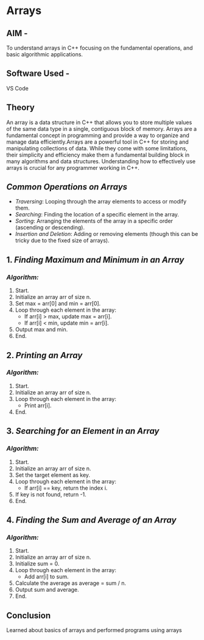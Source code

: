 # Arrays

## AIM - 
To understand arrays in C++ focusing on the fundamental operations, and basic algorithmic applications.  

## Software Used - 
VS Code

## Theory

An array is a data structure in C++ that allows you to store multiple values of the same data type in a single, contiguous block of memory. Arrays are a fundamental concept in programming and provide a way to organize and manage data efficiently.Arrays are a powerful tool in C++ for storing and manipulating collections of data. While they come with some limitations, their simplicity and efficiency make them a fundamental building block in many algorithms and data structures. Understanding how to effectively use arrays is crucial for any programmer working in C++.


## *Common Operations on Arrays*

- *Traversing*: Looping through the array elements to access or modify them.
- *Searching*: Finding the location of a specific element in the array.
- *Sorting*: Arranging the elements of the array in a specific order (ascending or descending).
- *Insertion and Deletion*: Adding or removing elements (though this can be tricky due to the fixed size of arrays).

## 1. *Finding Maximum and Minimum in an Array*

### *Algorithm:*
1. Start.
2. Initialize an array arr of size n.
3. Set max = arr[0] and min = arr[0].
4. Loop through each element in the array:
   - If arr[i] > max, update max = arr[i].
   - If arr[i] < min, update min = arr[i].
5. Output max and min.
6. End.


 ## 2. *Printing an Array*

### *Algorithm:*
1. Start.
2. Initialize an array arr of size n.
3. Loop through each element in the array:
   - Print arr[i].
4. End.


 ## 3. *Searching for an Element in an Array*

### *Algorithm:*
1. Start.
2. Initialize an array arr of size n.
3. Set the target element as key.
4. Loop through each element in the array:
   - If arr[i] == key, return the index i.
5. If key is not found, return -1.
6. End.


## 4. *Finding the Sum and Average of an Array*

### *Algorithm:*
1. Start.
2. Initialize an array arr of size n.
3. Initialize sum = 0.
4. Loop through each element in the array:
   - Add arr[i] to sum.
5. Calculate the average as average = sum / n.
6. Output sum and average.
7. End.



## Conclusion
Learned about basics of arrays and performed programs using arrays
